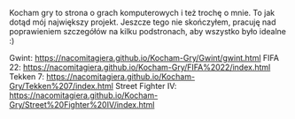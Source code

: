 Kocham gry to strona o grach komputerowych i też trochę o mnie. To jak dotąd mój największy projekt. Jeszcze tego nie skończyłem, pracuję nad poprawieniem szczegółów na kilku podstronach, aby wszystko było idealne :)

Gwint: https://nacomitagiera.github.io/Kocham-Gry/Gwint/gwint.html
FIFA 22: https://nacomitagiera.github.io/Kocham-Gry/FIFA%2022/index.html
Tekken 7: https://nacomitagiera.github.io/Kocham-Gry/Tekken%207/index.html
Street Fighter IV: https://nacomitagiera.github.io/Kocham-Gry/Street%20Fighter%20IV/index.html
